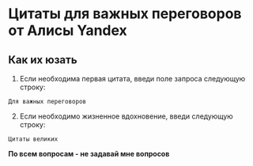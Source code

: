 # Цитаты для важных переговоров от Алисы Yandex

## Как их юзать

1. Если необходима первая цитата, введи поле запроса следующую строку:

```
Для важных переговоров
```

2. Если необходимо жизненное вдохновение, введи следующую строку:

```
Цитаты великих
```

**__По всем вопросам  - не задавай мне вопросов__**